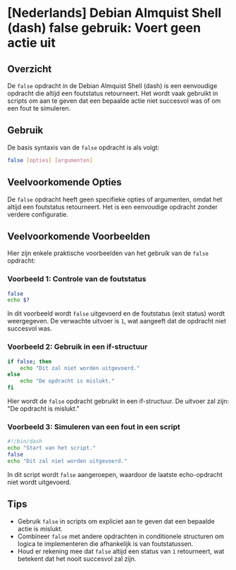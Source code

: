# [Nederlands] Debian Almquist Shell (dash) false gebruik: Voert geen actie uit

## Overzicht
De `false` opdracht in de Debian Almquist Shell (dash) is een eenvoudige opdracht die altijd een foutstatus retourneert. Het wordt vaak gebruikt in scripts om aan te geven dat een bepaalde actie niet succesvol was of om een fout te simuleren.

## Gebruik
De basis syntaxis van de `false` opdracht is als volgt:

```sh
false [opties] [argumenten]
```

## Veelvoorkomende Opties
De `false` opdracht heeft geen specifieke opties of argumenten, omdat het altijd een foutstatus retourneert. Het is een eenvoudige opdracht zonder verdere configuratie.

## Veelvoorkomende Voorbeelden

Hier zijn enkele praktische voorbeelden van het gebruik van de `false` opdracht:

### Voorbeeld 1: Controle van de foutstatus
```sh
false
echo $?
```
In dit voorbeeld wordt `false` uitgevoerd en de foutstatus (exit status) wordt weergegeven. De verwachte uitvoer is `1`, wat aangeeft dat de opdracht niet succesvol was.

### Voorbeeld 2: Gebruik in een if-structuur
```sh
if false; then
    echo "Dit zal niet worden uitgevoerd."
else
    echo "De opdracht is mislukt."
fi
```
Hier wordt de `false` opdracht gebruikt in een if-structuur. De uitvoer zal zijn: "De opdracht is mislukt."

### Voorbeeld 3: Simuleren van een fout in een script
```sh
#!/bin/dash
echo "Start van het script."
false
echo "Dit zal niet worden uitgevoerd."
```
In dit script wordt `false` aangeroepen, waardoor de laatste echo-opdracht niet wordt uitgevoerd.

## Tips
- Gebruik `false` in scripts om expliciet aan te geven dat een bepaalde actie is mislukt.
- Combineer `false` met andere opdrachten in conditionele structuren om logica te implementeren die afhankelijk is van foutstatussen.
- Houd er rekening mee dat `false` altijd een status van `1` retourneert, wat betekent dat het nooit succesvol zal zijn.